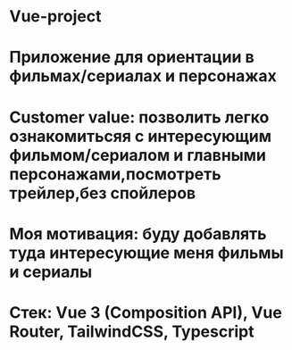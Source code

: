 # Vue-project
# Приложение для ориентации в фильмах/сериалах и персонажах
# Customer value: позволить легко ознакомитьсяя с интересующим фильмом/сериалом и главными персонажами,посмотреть трейлер,без спойлеров
# Моя мотивация: буду добавлять туда интересующие меня фильмы и сериалы
# Стек: Vue 3 (Composition API), Vue Router, TailwindCSS, Typescript
